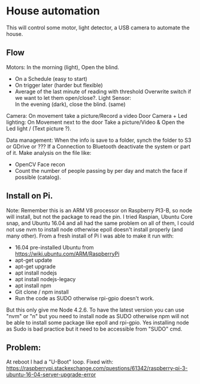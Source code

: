 # House automation
This will control some motor, light detector, a USB camera to automate the house.

## Flow
Motors:
In the morning (light), Open the blind.
  - On a Schedule (easy to start)
  - On trigger later (harder but flexible)
  - Average of the last minute of reading with threshold
Overwrite switch if we want to let them open/close?.
Light Sensor:  
In the evening (dark), close the blind. (same)

Camera:
On movement take a picture/Record a video
Door Camera + Led lighting:
On Movement next to the door Take a picture/Video & Open the Led light / (Text picture ?).

Data management:
When the info is save to a folder, synch the folder to S3 or GDrive or ???
If a Connection to Bluetooth deactivate the system or part of it.
Make analysis on the file like:
- OpenCV Face recon
- Count the number of people passing by per day and match the face if possible (catalog).


## Install on Pi.
Note: Remember this is an ARM V8 processor on Raspberry PI3-B, so node will install, but not the package to read the pin.
I tried Raspian, Ubuntu Core snap, and Ubuntu 16.04 and all had the same problem on all of them, I could not use nvm to install node otherwise epoll doesn't install properly (and many other). From a fresh install of Pi I was able to make it run with:
- 16.04 pre-installed Ubuntu from https://wiki.ubuntu.com/ARM/RaspberryPi
- apt-get update
- apt-get upgrade
- apt install nodejs
- apt install nodejs-legacy
- apt install npm
- Git clone / npm install
- Run the code as SUDO otherwise rpi-gpio doesn't work.

But this only give me Node 4.2.6. To have the latest version you can use "nvm" or "n" but you need to install node as SUDO otherwise npm will not be able to install some package like epoll and rpi-gpio. Yes installing node as Sudo is bad practice but it need to be accessible from "SUDO" cmd.

## Problem:
At reboot I had a "U-Boot" loop. Fixed with: https://raspberrypi.stackexchange.com/questions/61342/raspberry-pi-3-ubuntu-16-04-server-upgrade-error
